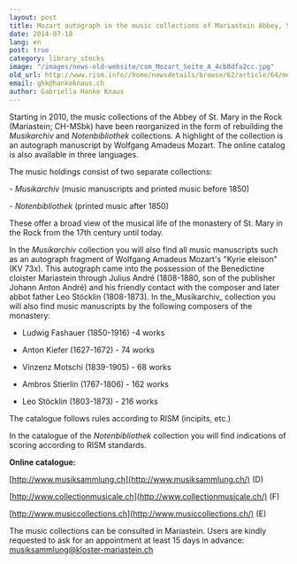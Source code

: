 ```yaml
---
layout: post
title: Mozart autograph in the music collections of Mariastein Abbey, Switzerland
date: 2014-07-18
lang: en
post: true
category: library_stocks
image: "/images/news-old-website/csm_Mozart_Seite_A_4cb8dfa2cc.jpg"
old_url: http://www.rism.info//home/newsdetails/browse/62/article/64/mozart-autograph-in-the-music-collections-of-the-mariastein-abbey-switzerland.html
email: ghk@hankeknaus.ch
author: Gabriella Hanke Knaus
---
```



Starting in 2010, the music collections of the Abbey of St. Mary in the Rock (Mariastein; CH-MSbk) have been reorganized in the form of rebuilding the _Musikarchiv_ and _Notenbibliothek_ collections. A highlight of the collection is an autograph manuscript by Wolfgang Amadeus Mozart. The online catalog is also available in three languages.

The music holdings consist of two separate collections:

_- Musikarchiv_ (music manuscripts and printed music before 1850)

_- Notenbibliothek_ (printed music after 1850)

These offer a broad view of the musical life of the monastery of St. Mary in the Rock from the 17th century until today.

In the _Musikarchiv_ collection you will also find all music manuscripts such as an autograph fragment of Wolfgang Amadeus Mozart's "Kyrie eleison" (KV 73x). This autograph came into the possession of the Benedictine cloister Mariastein through Julius André (1808-1880, son of the publisher Johann Anton André) and his friendly contact with the composer and later abbot father Leo Stöcklin (1808-1873). In the_Musikarchiv_ collection you will also find music manuscripts by the following composers of the monastery:

- Ludwig Fashauer (1850-1916) -4 works

- Anton Kiefer (1627-1672) - 74 works

- Vinzenz Motschi (1839-1905) - 68 works

- Ambros Stierlin (1767-1806) - 162 works

- Leo Stöcklin (1803-1873) - 216 works

The catalogue follows rules according to RISM (incipits, etc.)

In the catalogue of the _Notenbibliothek_ collection you will find indications of scoring according to RISM standards.



**Online catalogue:**

[http://www.musiksammlung.ch](http://www.musiksammlung.ch/) (D)

[http://www.collectionmusicale.ch](http://www.collectionmusicale.ch/) (F)

[http://www.musiccollections.ch](http://www.musiccollections.ch/) (E)

The music collections can be consulted in Mariastein. Users are kindly requested to ask for an appointment at least 15 days in advance: [musiksammlung@kloster-mariastein.ch](mailto:musiksammlung@kloster-mariastein.ch)